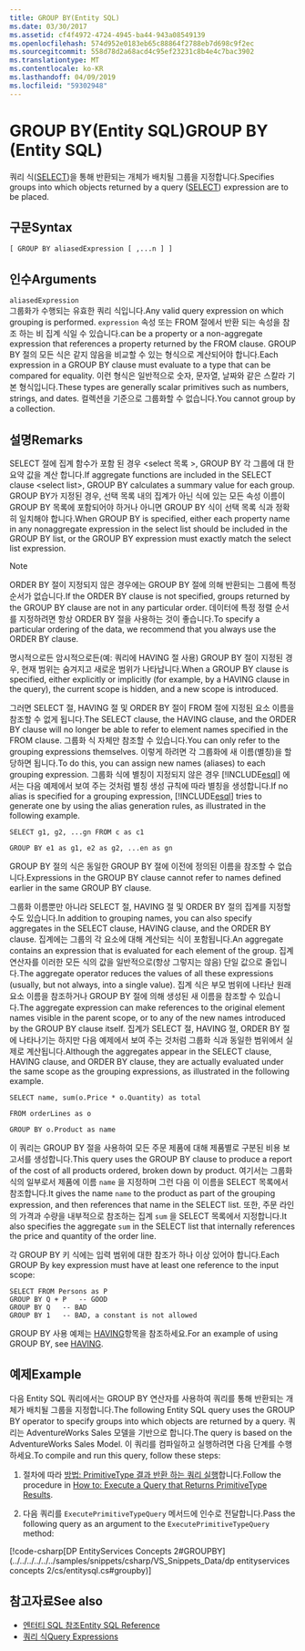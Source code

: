 ```yaml
---
title: GROUP BY(Entity SQL)
ms.date: 03/30/2017
ms.assetid: cf4f4972-4724-4945-ba44-943a08549139
ms.openlocfilehash: 574d952e0183eb65c88864f2788eb7d698c9f2ec
ms.sourcegitcommit: 558d78d2a68acd4c95ef23231c8b4e4c7bac3902
ms.translationtype: MT
ms.contentlocale: ko-KR
ms.lasthandoff: 04/09/2019
ms.locfileid: "59302948"
---
```

# <a name="group-by-entity-sql"></a><span data-ttu-id="9343e-102">GROUP BY(Entity SQL)</span><span class="sxs-lookup"><span data-stu-id="9343e-102">GROUP BY (Entity SQL)</span></span>
<span data-ttu-id="9343e-103">쿼리 식([SELECT](../../../../../../docs/framework/data/adonet/ef/language-reference/select-entity-sql.md))을 통해 반환되는 개체가 배치될 그룹을 지정합니다.</span><span class="sxs-lookup"><span data-stu-id="9343e-103">Specifies groups into which objects returned by a query ([SELECT](../../../../../../docs/framework/data/adonet/ef/language-reference/select-entity-sql.md)) expression are to be placed.</span></span>  
  
## <a name="syntax"></a><span data-ttu-id="9343e-104">구문</span><span class="sxs-lookup"><span data-stu-id="9343e-104">Syntax</span></span>  
  
```  
[ GROUP BY aliasedExpression [ ,...n ] ]  
```  
  
## <a name="arguments"></a><span data-ttu-id="9343e-105">인수</span><span class="sxs-lookup"><span data-stu-id="9343e-105">Arguments</span></span>  
 `aliasedExpression`  
 <span data-ttu-id="9343e-106">그룹화가 수행되는 유효한 쿼리 식입니다.</span><span class="sxs-lookup"><span data-stu-id="9343e-106">Any valid query expression on which grouping is performed.</span></span> `expression` <span data-ttu-id="9343e-107">속성 또는 FROM 절에서 반환 되는 속성을 참조 하는 비 집계 식일 수 있습니다.</span><span class="sxs-lookup"><span data-stu-id="9343e-107">can be a property or a non-aggregate expression that references a property returned by the FROM clause.</span></span> <span data-ttu-id="9343e-108">GROUP BY 절의 모든 식은 같지 않음을 비교할 수 있는 형식으로 계산되어야 합니다.</span><span class="sxs-lookup"><span data-stu-id="9343e-108">Each expression in a GROUP BY clause must evaluate to a type that can be compared for equality.</span></span> <span data-ttu-id="9343e-109">이런 형식은 일반적으로 숫자, 문자열, 날짜와 같은 스칼라 기본 형식입니다.</span><span class="sxs-lookup"><span data-stu-id="9343e-109">These types are generally scalar primitives such as numbers, strings, and dates.</span></span> <span data-ttu-id="9343e-110">컬렉션을 기준으로 그룹화할 수 없습니다.</span><span class="sxs-lookup"><span data-stu-id="9343e-110">You cannot group by a collection.</span></span>  
  
## <a name="remarks"></a><span data-ttu-id="9343e-111">설명</span><span class="sxs-lookup"><span data-stu-id="9343e-111">Remarks</span></span>  
 <span data-ttu-id="9343e-112">SELECT 절에 집계 함수가 포함 된 경우 \<select 목록 >, GROUP BY 각 그룹에 대 한 요약 값을 계산 합니다.</span><span class="sxs-lookup"><span data-stu-id="9343e-112">If aggregate functions are included in the SELECT clause \<select list>, GROUP BY calculates a summary value for each group.</span></span> <span data-ttu-id="9343e-113">GROUP BY가 지정된 경우, 선택 목록 내의 집계가 아닌 식에 있는 모든 속성 이름이 GROUP BY 목록에 포함되어야 하거나 아니면 GROUP BY 식이 선택 목록 식과 정확히 일치해야 합니다.</span><span class="sxs-lookup"><span data-stu-id="9343e-113">When GROUP BY is specified, either each property name in any nonaggregate expression in the select list should be included in the GROUP BY list, or the GROUP BY expression must exactly match the select list expression.</span></span>  
  
> [!NOTE]
>  <span data-ttu-id="9343e-114">ORDER BY 절이 지정되지 않은 경우에는 GROUP BY 절에 의해 반환되는 그룹에 특정 순서가 없습니다.</span><span class="sxs-lookup"><span data-stu-id="9343e-114">If the ORDER BY clause is not specified, groups returned by the GROUP BY clause are not in any particular order.</span></span> <span data-ttu-id="9343e-115">데이터에 특정 정렬 순서를 지정하려면 항상 ORDER BY 절을 사용하는 것이 좋습니다.</span><span class="sxs-lookup"><span data-stu-id="9343e-115">To specify a particular ordering of the data, we recommend that you always use the ORDER BY clause.</span></span>  
  
 <span data-ttu-id="9343e-116">명시적으로든 암시적으로든(예: 쿼리에 HAVING 절 사용) GROUP BY 절이 지정된 경우, 현재 범위는 숨겨지고 새로운 범위가 나타납니다.</span><span class="sxs-lookup"><span data-stu-id="9343e-116">When a GROUP BY clause is specified, either explicitly or implicitly (for example, by a HAVING clause in the query), the current scope is hidden, and a new scope is introduced.</span></span>  
  
 <span data-ttu-id="9343e-117">그러면 SELECT 절, HAVING 절 및 ORDER BY 절이 FROM 절에 지정된 요소 이름을 참조할 수 없게 됩니다.</span><span class="sxs-lookup"><span data-stu-id="9343e-117">The SELECT clause, the HAVING clause, and the ORDER BY clause will no longer be able to refer to element names specified in the FROM clause.</span></span> <span data-ttu-id="9343e-118">그룹화 식 자체만 참조할 수 있습니다.</span><span class="sxs-lookup"><span data-stu-id="9343e-118">You can only refer to the grouping expressions themselves.</span></span> <span data-ttu-id="9343e-119">이렇게 하려면 각 그룹화에 새 이름(별칭)을 할당하면 됩니다.</span><span class="sxs-lookup"><span data-stu-id="9343e-119">To do this, you can assign new names (aliases) to each grouping expression.</span></span> <span data-ttu-id="9343e-120">그룹화 식에 별칭이 지정되지 않은 경우 [!INCLUDE[esql](../../../../../../includes/esql-md.md)] 에서는 다음 예제에서 보여 주는 것처럼 별칭 생성 규칙에 따라 별칭을 생성합니다.</span><span class="sxs-lookup"><span data-stu-id="9343e-120">If no alias is specified for a grouping expression, [!INCLUDE[esql](../../../../../../includes/esql-md.md)] tries to generate one by using the alias generation rules, as illustrated in the following example.</span></span>  
  
 `SELECT g1, g2, ...gn FROM c as c1`  
  
 `GROUP BY e1 as g1, e2 as g2, ...en as gn`  
  
 <span data-ttu-id="9343e-121">GROUP BY 절의 식은 동일한 GROUP BY 절에 이전에 정의된 이름을 참조할 수 없습니다.</span><span class="sxs-lookup"><span data-stu-id="9343e-121">Expressions in the GROUP BY clause cannot refer to names defined earlier in the same GROUP BY clause.</span></span>  
  
 <span data-ttu-id="9343e-122">그룹화 이름뿐만 아니라 SELECT 절, HAVING 절 및 ORDER BY 절의 집계를 지정할 수도 있습니다.</span><span class="sxs-lookup"><span data-stu-id="9343e-122">In addition to grouping names, you can also specify aggregates in the SELECT clause, HAVING clause, and the ORDER BY clause.</span></span> <span data-ttu-id="9343e-123">집계에는 그룹의 각 요소에 대해 계산되는 식이 포함됩니다.</span><span class="sxs-lookup"><span data-stu-id="9343e-123">An aggregate contains an expression that is evaluated for each element of the group.</span></span> <span data-ttu-id="9343e-124">집계 연산자를 이러한 모든 식의 값을 일반적으로(항상 그렇지는 않음) 단일 값으로 줄입니다.</span><span class="sxs-lookup"><span data-stu-id="9343e-124">The aggregate operator reduces the values of all these expressions (usually, but not always, into a single value).</span></span> <span data-ttu-id="9343e-125">집계 식은 부모 범위에 나타난 원래 요소 이름을 참조하거나 GROUP BY 절에 의해 생성된 새 이름을 참조할 수 있습니다.</span><span class="sxs-lookup"><span data-stu-id="9343e-125">The aggregate expression can make references to the original element names visible in the parent scope, or to any of the new names introduced by the GROUP BY clause itself.</span></span> <span data-ttu-id="9343e-126">집계가 SELECT 절, HAVING 절, ORDER BY 절에 나타나기는 하지만 다음 예제에서 보여 주는 것처럼 그룹화 식과 동일한 범위에서 실제로 계산됩니다.</span><span class="sxs-lookup"><span data-stu-id="9343e-126">Although the aggregates appear in the SELECT clause, HAVING clause, and ORDER BY clause, they are actually evaluated under the same scope as the grouping expressions, as illustrated in the following example.</span></span>  
  
 `SELECT name, sum(o.Price * o.Quantity) as total`  
  
 `FROM orderLines as o`  
  
 `GROUP BY o.Product as name`  
  
 <span data-ttu-id="9343e-127">이 쿼리는 GROUP BY 절을 사용하여 모든 주문 제품에 대해 제품별로 구분된 비용 보고서를 생성합니다.</span><span class="sxs-lookup"><span data-stu-id="9343e-127">This query uses the GROUP BY clause to produce a report of the cost of all products ordered, broken down by product.</span></span> <span data-ttu-id="9343e-128">여기서는 그룹화 식의 일부로서 제품에 이름 `name` 을 지정하며 그런 다음 이 이름을 SELECT 목록에서 참조합니다.</span><span class="sxs-lookup"><span data-stu-id="9343e-128">It gives the name `name` to the product as part of the grouping expression, and then references that name in the SELECT list.</span></span> <span data-ttu-id="9343e-129">또한, 주문 라인의 가격과 수량을 내부적으로 참조하는 집계 `sum` 을 SELECT 목록에서 지정합니다.</span><span class="sxs-lookup"><span data-stu-id="9343e-129">It also specifies the aggregate `sum` in the SELECT list that internally references the price and quantity of the order line.</span></span>  
  
 <span data-ttu-id="9343e-130">각 GROUP BY 키 식에는 입력 범위에 대한 참조가 하나 이상 있어야 합니다.</span><span class="sxs-lookup"><span data-stu-id="9343e-130">Each GROUP By key expression must have at least one reference to the input scope:</span></span>  
  
```  
SELECT FROM Persons as P  
GROUP BY Q + P   -- GOOD  
GROUP BY Q   -- BAD  
GROUP BY 1   -- BAD, a constant is not allowed  
```  
  
 <span data-ttu-id="9343e-131">GROUP BY 사용 예제는 [HAVING](../../../../../../docs/framework/data/adonet/ef/language-reference/having-entity-sql.md)항목을 참조하세요.</span><span class="sxs-lookup"><span data-stu-id="9343e-131">For an example of using GROUP BY, see [HAVING](../../../../../../docs/framework/data/adonet/ef/language-reference/having-entity-sql.md).</span></span>  
  
## <a name="example"></a><span data-ttu-id="9343e-132">예제</span><span class="sxs-lookup"><span data-stu-id="9343e-132">Example</span></span>  
 <span data-ttu-id="9343e-133">다음 Entity SQL 쿼리에서는 GROUP BY 연산자를 사용하여 쿼리를 통해 반환되는 개체가 배치될 그룹을 지정합니다.</span><span class="sxs-lookup"><span data-stu-id="9343e-133">The following Entity SQL query uses the GROUP BY operator to specify groups into which objects are returned by a query.</span></span> <span data-ttu-id="9343e-134">쿼리는 AdventureWorks Sales 모델을 기반으로 합니다.</span><span class="sxs-lookup"><span data-stu-id="9343e-134">The query is based on the AdventureWorks Sales Model.</span></span> <span data-ttu-id="9343e-135">이 쿼리를 컴파일하고 실행하려면 다음 단계를 수행하세요.</span><span class="sxs-lookup"><span data-stu-id="9343e-135">To compile and run this query, follow these steps:</span></span>  
  
1. <span data-ttu-id="9343e-136">절차에 따라 [방법: PrimitiveType 결과 반환 하는 쿼리 실행](../../../../../../docs/framework/data/adonet/ef/how-to-execute-a-query-that-returns-primitivetype-results.md)합니다.</span><span class="sxs-lookup"><span data-stu-id="9343e-136">Follow the procedure in [How to: Execute a Query that Returns PrimitiveType Results](../../../../../../docs/framework/data/adonet/ef/how-to-execute-a-query-that-returns-primitivetype-results.md).</span></span>  
  
2. <span data-ttu-id="9343e-137">다음 쿼리를 `ExecutePrimitiveTypeQuery` 메서드에 인수로 전달합니다.</span><span class="sxs-lookup"><span data-stu-id="9343e-137">Pass the following query as an argument to the `ExecutePrimitiveTypeQuery` method:</span></span>  
  
 [!code-csharp[DP EntityServices Concepts 2#GROUPBY](../../../../../../samples/snippets/csharp/VS_Snippets_Data/dp entityservices concepts 2/cs/entitysql.cs#groupby)]  
  
## <a name="see-also"></a><span data-ttu-id="9343e-138">참고자료</span><span class="sxs-lookup"><span data-stu-id="9343e-138">See also</span></span>

- [<span data-ttu-id="9343e-139">엔터티 SQL 참조</span><span class="sxs-lookup"><span data-stu-id="9343e-139">Entity SQL Reference</span></span>](../../../../../../docs/framework/data/adonet/ef/language-reference/entity-sql-reference.md)
- [<span data-ttu-id="9343e-140">쿼리 식</span><span class="sxs-lookup"><span data-stu-id="9343e-140">Query Expressions</span></span>](../../../../../../docs/framework/data/adonet/ef/language-reference/query-expressions-entity-sql.md)
